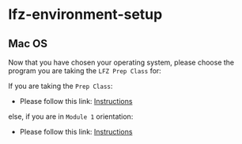 # lfz-environment-setup

## Mac OS
Now that you have chosen your operating system, please choose the program you are taking the `LFZ Prep Class` for:

If you are taking the `Prep Class`:
  - Please follow this link: [Instructions](./mac-prep.md)

else, if you are in `Module 1` orientation:
  - Please follow this link: [Instructions](./mac-part-time.md)
